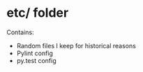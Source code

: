 # etc/ folder
Contains:

* Random files I keep for historical reasons
* Pylint config
* py.test config
